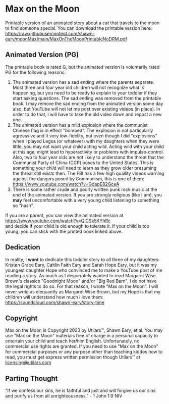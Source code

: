 # Max on the Moon
Printable version of an animated story about a cat that travels to the moon to find someone special. You can download the printable version here:    
https://raw.githubusercontent.com/shawn-eary/moonMax/main/MaxOnTheMoonPrintableNoDRM.pdf

## Animated Version (PG)
The printable book is rated G, but the animated version is voluntarily rated PG for the following reasons:
1. The animated version has a sad ending where the parents separate. Most three and four year old children will not recognize what is happening, but you need to be ready to explain to your toddler if they start asking questions. The sad ending was removed from the printable book. I may remove the sad ending from the animated version some day also, but YouTube will not let me post over existing videos (in place). In order to do that, I will have to take the old video down and repost a new one.
2. The animated version has a mild explosion where the communist Chinese flag is in effect "bombed". The explosion is not particularly agreessive and it very low-fidelity, but even though I did "explosions" when I played Legos (or whatever) with my daughters when they were little, you may not want your child acting wild. Acting wild with your child at this age, might lead to hyperactivity or problems with impulse-control. Also, two to four year olds are not likely to understand the threat that the Communist Party of China (CCP) poses to the United States. This is something your child will need to learn as they grow older presuming the threat still exists then. The FBI has a few high quaility videos warning against the dangers posed by Communism, this is one of them:  
https://www.youtube.com/watch?v=GdapE82GceA  
3. There is some rather crude and poorly written punk rock music at the end of the animated version. If you are strongly religious (like I am), you **may** feel uncomfortable with a very young child listening to something so "hash".

If you are a parent, you can view the animated version at  
https://www.youtube.com/watch?v=QlCSk5KYhRc  
and decide if your child is old enough to tolerate it. If your child is too young, you can stick with the printed book linked above.


## Dedication
In reality, I **want** to dedicate this toddler story to all three of my daughters: Kristen Grace Eary, Caitlin Faith Eary and Sarah Hope Eary, but it was my youngest daughter Hope who convinced me to make a YouTube post of me reading a story. As much as I desperately wanted to read Margaret Wise Brown's classics "Goodnight Moon" and/or "Big Red Barn", I do not have the legal rights to do so. For that reason, I wrote "Max on the Moon". I will never write as elequantly as Margaret Wise Brown, but my Hope is that my children will understand how much I love them:
https://soundcloud.com/shawn-eary/story-time

## Copyright
Max on the Moon is Copyright 2023 by Utilars™, Shawn Eary, et al. You may use "Max on the Moon" materials free of charge in a personal capacity to entertain your child and teach her/him English. Unfortunately, no commercial use rights are granted. If you need to use "Max on the Moon" for commercial purposes or any purpose other than teaching kiddos how to read, you must get express written permission though Utilars™ at licensing@utilars.com

## Parting Thought
"If we confess our sins, he is faithful and just and will forgive us our sins and purify us from all unrighteousness." - 1 John 1:9 NIV
